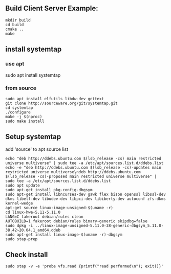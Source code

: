 ## Build Client Server Example:
```shell
mkdir build
cd build
cmake ..
make
```

## install systemtap

### use apt
sudo apt install systemtap

### from source
```shell
sudo apt install elfutils libdw-dev gettext
git clone http://sourceware.org/git/systemtap.git
cd systemtap
./configure
make -j $(nproc)
sudo make install
```

## Setup systemtap
add 'source' to apt source list
```shell
echo "deb http://ddebs.ubuntu.com $(lsb_release -cs) main restricted universe multiverse" | sudo tee -a /etc/apt/sources.list.d/ddebs.list
echo -e "deb http://ddebs.ubuntu.com $(lsb_release -cs)-updates main restricted universe multiverse\ndeb http://ddebs.ubuntu.com $(lsb_release -cs)-proposed main restricted universe multiverse" | sudo tee -a /etc/apt/sources.list.d/ddebs.list
sudo apt update
sudo apt-get install pkg-config-dbgsym
sudo apt-get install libncurses-dev gawk flex bison openssl libssl-dev dkms libelf-dev libudev-dev libpci-dev libiberty-dev autoconf zfs-dkms kernel-wedge
apt-get source linux-image-unsigned-$(uname -r)
cd linux-hwe-5.11-5.11.0
LANG=C fakeroot debian/rules clean
AUTOBUILD=1 fakeroot debian/rules binary-generic skipdbg=false
sudo dpkg -i ../linux-image-unsigned-5.11.0-38-generic-dbgsym_5.11.0-38.42~20.04.1_amd64.ddeb
sudo apt-get install linux-image-$(uname -r)-dbgsym
sudo stap-prep
```

## Check install
```shell
sudo stap -v -e 'probe vfs.read {printf("read performed\n"); exit()}'

```